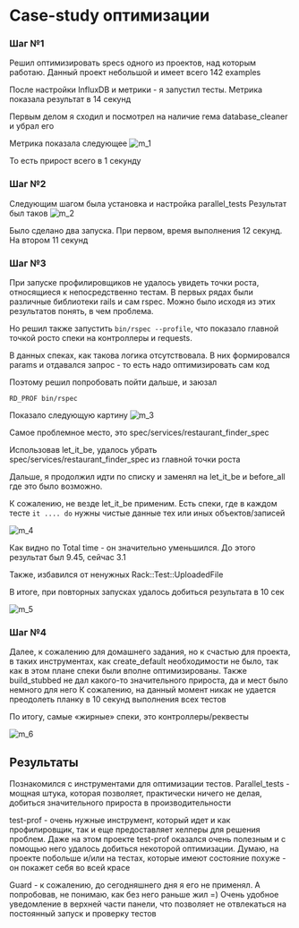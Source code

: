 # Case-study оптимизации

### Шаг №1
Решил оптимизировать specs одного из проектов, над которым работаю.
Данный проект небольшой и имеет всего 142 examples

После настройки InfluxDB и метрики - я запустил тесты.
Метрика показала результат в 14 секунд

Первым делом я сходил и посмотрел на наличие гема database_cleaner и убрал его

Метрика показала следующее
![m_1](https://i.ibb.co/w6VQCW0/m-1.jpg)

То есть прирост всего в 1 секунду

### Шаг №2

Следующим шагом была установка и настройка parallel_tests
Результат был таков
![m_2](https://i.ibb.co/GtMfDG2/m-2.jpg)

Было сделано два запуска. При первом, время выполнения 12 секунд. На втором 11 секунд

### Шаг №3
При запуске профилировщиков не удалось увидеть точки роста, относящиеся к непосредственно тестам.
В первых рядах были различные библиотеки rails и сам rspec. Можно было исходя из этих результатов понять, в чем проблема.

Но решил также запустить `bin/rspec --profile`, что показало главной точкой росто спеки на контроллеры и requests.

В данных спеках, как такова логика отсутствовала. В них формировался params и отдавался запрос - то есть надо оптимизировать сам код

Поэтому решил попробовать пойти дальше, и заюзал
```
RD_PROF bin/rspec
```

Показало следующую картину
![m_3](https://i.ibb.co/tJrXz85/m-3.jpg)

Самое проблемное место, это spec/services/restaurant_finder_spec

Использовав let_it_be, удалось убрать spec/services/restaurant_finder_spec из главной точки роста

Дальше, я продолжил идти по списку и заменял на let_it_be и before_all где это было возможно.

К сожалению, не везде let_it_be применим. Есть спеки, где в каждом тесте `it .... do` нужны чистые данные тех или иных объектов/записей

![m_4](https://i.ibb.co/NLYVSZJ/m-4.jpg)

Как видно по Total time - он значительно уменьшился. До этого результат был 9.45, сейчас 3.1

Также, избавился от ненужных Rack::Test::UploadedFile

В итоге, при повторных запусках удалось добиться результата в 10 сек

![m_5](https://i.ibb.co/7RjMqQp/m-5.jpg)

### Шаг №4

Далее, к сожалению для домашнего задания, но к счастью для проекта, в таких инструментах, как create_default необходимости не было, так как в этом плане спеки были вполне оптимизированы. Также  build_stubbed не дал какого-то значительного прироста, да и мест было немного для него
К сожалению, на данный момент никак не удается преодолеть планку в 10 секунд выполнения всех тестов

По итогу, самые «жирные» спеки, это контроллеры/реквесты

![m_6](https://i.ibb.co/YP2pgLg/m-6.jpg)

## Результаты
Познакомился с инструментами для оптимизации тестов.
Parallel_tests - мощная штука, которая позволяет, практически ничего не делая, добиться значительного прироста в производительности

test-prof - очень нужные инструмент, который идет и как профилировщик, так и еще предоставляет хелперы для решения проблем.
Даже на этом проекте test-prof оказался очень полезным и с помощью него удалось добиться некоторой оптимизации.
Думаю, на проекте побольше и/или на тестах, которые имеют состояние похуже - он покажет себя во всей красе

Guard - к сожалению, до сегодняшнего дня я его не применял. А попробовав, не понимаю, как без него раньше жил =)
Очень удобное уведомление в верхней части панели, что позволяет не отвлекаться на постоянный запуск и проверку тестов
